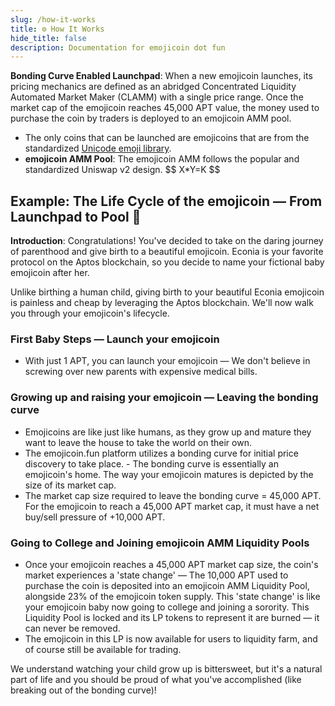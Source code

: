 ```yaml
---
slug: /how-it-works
title: ⚙️ How It Works
hide_title: false
description: Documentation for emojicoin dot fun
---
```


**Bonding Curve Enabled Launchpad**: When a new emojicoin launches, its pricing
mechanics are defined as an abridged Concentrated Liquidity Automated Market
Maker (CLAMM) with a single price range. Once the market cap of the emojicoin
reaches 45,000 APT value, the money used to purchase the coin by traders is
deployed to an emojicoin AMM pool.

- The only coins that can be launched are emojicoins that are from the
  standardized [Unicode emoji library].
- **emojicoin AMM Pool**: The emojicoin AMM follows the popular and
  standardized Uniswap v2 design.
  \$$
  X*Y=K
  $\$

## Example: The Life Cycle of the emojicoin — From Launchpad to Pool 🫃

**Introduction**: Congratulations! You've decided to take on the daring journey
of parenthood and give birth to a beautiful emojicoin. Econia is your favorite
protocol on the Aptos blockchain, so you decide to name your fictional baby
emojicoin after her.

Unlike birthing a human child, giving birth to your beautiful Econia emojicoin
is painless and cheap by leveraging the Aptos blockchain. We'll now walk you
through your emojicoin's lifecycle.

### First Baby Steps — Launch your emojicoin

- With just 1 APT, you can launch your emojicoin — We don't believe in screwing
  over new parents with expensive medical bills.

### Growing up and raising your emojicoin  — Leaving the bonding curve

- Emojicoins are like just like humans, as they grow up and mature they want to
  leave the house to take the world on their own.
- The emojicoin.fun platform utilizes a bonding curve for initial price
  discovery to take place. - The bonding curve is essentially an emojicoin's
  home. The way your emojicoin matures is depicted by the size of its market
  cap.
- The market cap size required to leave the bonding curve = 45,000 APT.
  For the emojicoin to reach a 45,000 APT market cap, it must have a net
  buy/sell pressure of +10,000 APT.

### Going to College and Joining emojicoin AMM Liquidity Pools

- Once your emojicoin reaches a 45,000 APT market cap size, the coin's market
  experiences a 'state change' — The 10,000 APT used to purchase the coin is
  deposited into an emojicoin AMM Liquidity Pool, alongside 23% of the emojicoin
  token supply. This 'state change' is like your emojicoin baby now going to
  college and joining a sorority. This Liquidity Pool is locked and its LP
  tokens to represent it are burned — it can never be removed.
- The emojicoin in this LP is now available for users to liquidity farm, and
  of course still be available for trading.

We understand watching your child grow up is bittersweet, but it's a natural
part of life and you should be proud of what you've accomplished (like breaking
out of the bonding curve)!

[unicode emoji library]: https://www.unicode.org/emoji/charts/full-emoji-list.html
